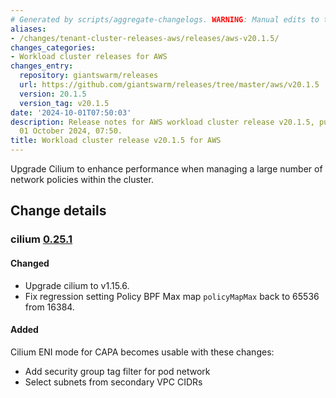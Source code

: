 ```yaml
---
# Generated by scripts/aggregate-changelogs. WARNING: Manual edits to this files will be overwritten.
aliases:
- /changes/tenant-cluster-releases-aws/releases/aws-v20.1.5/
changes_categories:
- Workload cluster releases for AWS
changes_entry:
  repository: giantswarm/releases
  url: https://github.com/giantswarm/releases/tree/master/aws/v20.1.5
  version: 20.1.5
  version_tag: v20.1.5
date: '2024-10-01T07:50:03'
description: Release notes for AWS workload cluster release v20.1.5, published on
  01 October 2024, 07:50.
title: Workload cluster release v20.1.5 for AWS
---
```


Upgrade Cilium to enhance performance when managing a large number of network policies within the cluster.

## Change details

### cilium [0.25.1](https://github.com/giantswarm/cilium-app/releases/tag/v0.25.1)

#### Changed

- Upgrade cilium to v1.15.6.
- Fix regression setting Policy BPF Max map `policyMapMax` back to 65536 from 16384.

#### Added

Cilium ENI mode for CAPA becomes usable with these changes:
- Add security group tag filter for pod network
- Select subnets from secondary VPC CIDRs
